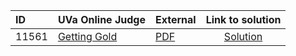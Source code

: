 | ID | UVa Online Judge | External | Link to solution |
|:---|:---|:---|:---:|
| 11561 | [Getting Gold](https://onlinejudge.org/index.php?option=com_onlinejudge&Itemid=8&category=667&page=show_problem&problem=2597) | [PDF](https://onlinejudge.org/external/115/11561.pdf) | [Solution](https%3A//github.com/versenyi98/programming-contests/tree/master/UVa%20Online%20Judge/11561%2520-%2520Getting%2520Gold)|
